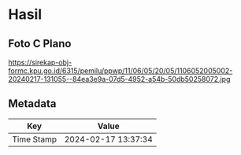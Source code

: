 # Hasil

## Foto C Plano

https://sirekap-obj-formc.kpu.go.id/6315/pemilu/ppwp/11/06/05/20/05/1106052005002-20240217-131055--84ea3e9a-07d5-4952-a54b-50db50258072.jpg


## Metadata

| Key        | Value               |
| ---------- | ------------------- |
| Time Stamp | 2024-02-17 13:37:34 |



